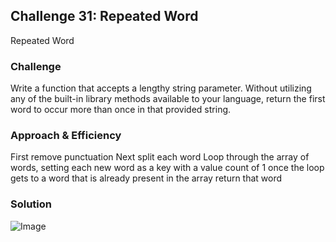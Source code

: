 ## Challenge 31: Repeated Word
Repeated Word

### Challenge
Write a function that accepts a lengthy string parameter.
Without utilizing any of the built-in library methods available to your language, return the first word to occur more than once in that provided string.


### Approach & Efficiency
First remove punctuation
Next split each word
Loop through the array of words, setting each new word as a key with a value count of 1
once the loop gets to a word that is already present in the array return that word


### Solution
![Image](../../assets/CC31.jpg)